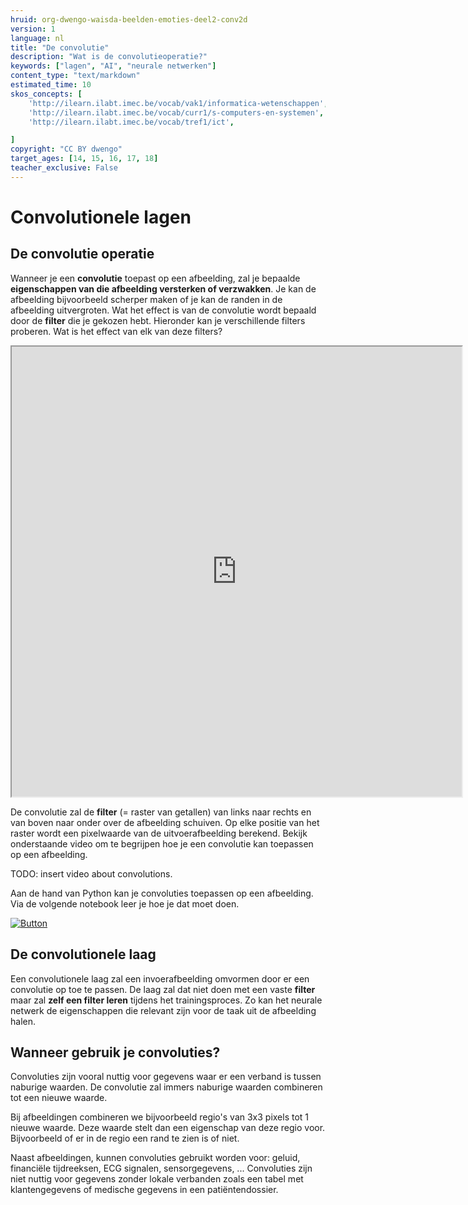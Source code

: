 ```yaml
---
hruid: org-dwengo-waisda-beelden-emoties-deel2-conv2d
version: 1
language: nl
title: "De convolutie"
description: "Wat is de convolutieoperatie?"
keywords: ["lagen", "AI", "neurale netwerken"]
content_type: "text/markdown"
estimated_time: 10
skos_concepts: [
    'http://ilearn.ilabt.imec.be/vocab/vak1/informatica-wetenschappen', 
    'http://ilearn.ilabt.imec.be/vocab/curr1/s-computers-en-systemen',
    'http://ilearn.ilabt.imec.be/vocab/tref1/ict',

]
copyright: "CC BY dwengo"
target_ages: [14, 15, 16, 17, 18]
teacher_exclusive: False
---
```


# Convolutionele lagen

## De convolutie operatie

Wanneer je een **convolutie** toepast op een afbeelding, zal je bepaalde **eigenschappen van die afbeelding versterken of verzwakken**. Je kan de afbeelding bijvoorbeeld scherper maken of je kan de randen in de afbeelding uitvergroten. Wat het effect is van de convolutie wordt bepaald door de **filter** die je gekozen hebt. Hieronder kan je verschillende filters proberen. Wat is het effect van elk van deze filters?

<iframe src="https://dwengo.org/convolutie" title="Voorbeeld van een convolutie" width="720px" height="720px"></iframe>

De convolutie zal de **filter** (= raster van getallen) van links naar rechts en van boven naar onder over de afbeelding schuiven. Op elke positie van het raster wordt een pixelwaarde van de uitvoerafbeelding berekend. Bekijk onderstaande video om te begrijpen hoe je een convolutie kan toepassen op een afbeelding.

TODO: insert video about convolutions.

Aan de hand van Python kan je convoluties toepassen op een afbeelding. Via de volgende notebook leer je hoe je dat moet doen.

[![](embed/Knop.png "Button")](https://kiks.ilabt.imec.be/hub/tmplogin?id=1712 "Basic")

## De convolutionele laag

Een convolutionele laag zal een invoerafbeelding omvormen door er een convolutie op toe te passen. De laag zal dat niet doen met een vaste **filter** maar zal **zelf een filter leren** tijdens het trainingsproces. Zo kan het neurale netwerk de eigenschappen die relevant zijn voor de taak uit de afbeelding halen. 

<div class="dwengo-content sideinfo">
<h2 class="title">Wanneer gebruik je convoluties?</h2>
<div class="content">
<p>Convoluties zijn vooral nuttig voor gegevens waar er een verband is tussen naburige waarden. De convolutie zal immers naburige waarden combineren tot een nieuwe waarde.</p>
<p>Bij afbeeldingen combineren we bijvoorbeeld regio's van 3x3 pixels tot 1 nieuwe waarde. Deze waarde stelt dan een eigenschap van deze regio voor. Bijvoorbeeld of er in de regio een rand te zien is of niet.</p>
<p>
Naast afbeeldingen, kunnen convoluties gebruikt worden voor: geluid, financiële tijdreeksen, ECG signalen, sensorgegevens, ... Convoluties zijn niet nuttig voor gegevens zonder lokale verbanden zoals een tabel met klantengegevens of medische gegevens in een patiëntendossier.
</p>
</div>
</div>